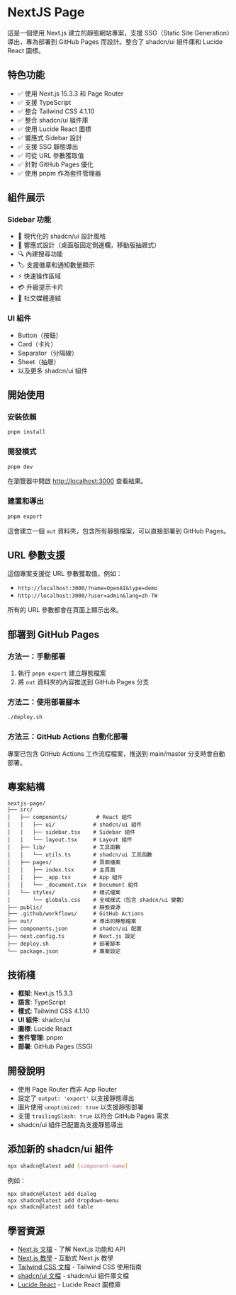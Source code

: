# NextJS Page

這是一個使用 Next.js 建立的靜態網站專案，支援 SSG（Static Site Generation）導出，專為部署到 GitHub Pages 而設計。整合了 shadcn/ui 組件庫和 Lucide React 圖標。

## 特色功能

- ✅ 使用 Next.js 15.3.3 和 Page Router
- ✅ 支援 TypeScript
- ✅ 整合 Tailwind CSS 4.1.10
- ✅ 整合 shadcn/ui 組件庫
- ✅ 使用 Lucide React 圖標
- ✅ 響應式 Sidebar 設計
- ✅ 支援 SSG 靜態導出
- ✅ 可從 URL 參數獲取值
- ✅ 針對 GitHub Pages 優化
- ✅ 使用 pnpm 作為套件管理器

## 組件展示

### Sidebar 功能
- 🎨 現代化的 shadcn/ui 設計風格
- 📱 響應式設計（桌面版固定側邊欄，移動版抽屜式）
- 🔍 內建搜尋功能
- 🏷️ 支援徽章和通知數量顯示
- ⚡ 快速操作區域
- 💳 升級提示卡片
- 🔗 社交媒體連結

### UI 組件
- Button（按鈕）
- Card（卡片）
- Separator（分隔線）
- Sheet（抽屜）
- 以及更多 shadcn/ui 組件

## 開始使用

### 安裝依賴

```bash
pnpm install
```

### 開發模式

```bash
pnpm dev
```

在瀏覽器中開啟 [http://localhost:3000](http://localhost:3000) 查看結果。

### 建置和導出

```bash
pnpm export
```

這會建立一個 `out` 資料夾，包含所有靜態檔案，可以直接部署到 GitHub Pages。

## URL 參數支援

這個專案支援從 URL 參數獲取值。例如：

- `http://localhost:3000/?name=OpenAI&type=demo`
- `http://localhost:3000/?user=admin&lang=zh-TW`

所有的 URL 參數都會在頁面上顯示出來。

## 部署到 GitHub Pages

### 方法一：手動部署
1. 執行 `pnpm export` 建立靜態檔案
2. 將 `out` 資料夾的內容推送到 GitHub Pages 分支

### 方法二：使用部署腳本
```bash
./deploy.sh
```

### 方法三：GitHub Actions 自動化部署
專案已包含 GitHub Actions 工作流程檔案，推送到 main/master 分支時會自動部署。

## 專案結構

```
nextjs-page/
├── src/
│   ├── components/         # React 組件
│   │   ├── ui/            # shadcn/ui 組件
│   │   ├── sidebar.tsx    # Sidebar 組件
│   │   └── layout.tsx     # Layout 組件
│   ├── lib/               # 工具函數
│   │   └── utils.ts       # shadcn/ui 工具函數
│   ├── pages/             # 頁面檔案
│   │   ├── index.tsx      # 主頁面
│   │   ├── _app.tsx       # App 組件
│   │   └── _document.tsx  # Document 組件
│   └── styles/            # 樣式檔案
│       └── globals.css    # 全域樣式（包含 shadcn/ui 變數）
├── public/                # 靜態資源
├── .github/workflows/     # GitHub Actions
├── out/                   # 導出的靜態檔案
├── components.json        # shadcn/ui 配置
├── next.config.ts         # Next.js 設定
├── deploy.sh              # 部署腳本
└── package.json           # 專案設定
```

## 技術棧

- **框架**: Next.js 15.3.3
- **語言**: TypeScript
- **樣式**: Tailwind CSS 4.1.10
- **UI 組件**: shadcn/ui
- **圖標**: Lucide React
- **套件管理**: pnpm
- **部署**: GitHub Pages (SSG)

## 開發說明

- 使用 Page Router 而非 App Router
- 設定了 `output: 'export'` 以支援靜態導出
- 圖片使用 `unoptimized: true` 以支援靜態部署
- 支援 `trailingSlash: true` 以符合 GitHub Pages 需求
- shadcn/ui 組件已配置為支援靜態導出

## 添加新的 shadcn/ui 組件

```bash
npx shadcn@latest add [component-name]
```

例如：
```bash
npx shadcn@latest add dialog
npx shadcn@latest add dropdown-menu
npx shadcn@latest add table
```

## 學習資源

- [Next.js 文檔](https://nextjs.org/docs) - 了解 Next.js 功能和 API
- [Next.js 教學](https://nextjs.org/learn-pages-router) - 互動式 Next.js 教學
- [Tailwind CSS 文檔](https://tailwindcss.com/docs) - Tailwind CSS 使用指南
- [shadcn/ui 文檔](https://ui.shadcn.com/) - shadcn/ui 組件庫文檔
- [Lucide React](https://lucide.dev/) - Lucide React 圖標庫
